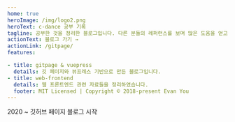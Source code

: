 ```yaml
---  
home: true
heroImage: /img/logo2.png
heroText: c-dance 공부 기록
tagline: 공부한 것을 정리한 블로그입니다. 다른 분들의 레퍼런스를 보며 많은 도움을 얻고 있습니다. 감사드립니다.
actionText: 블로그 가기 →
actionLink: /gitpage/
features:

- title: gitpage & vuepress
  details: 깃 페이지와 뷰프레스 기반으로 만든 블로그입니다.
- title: web-frontend
  details: 웹 프론트엔드 관련 자료들을 정리하였습니다. 
  footer: MIT Licensed | Copyright © 2018-present Evan You
---  
```


2020 ~
깃허브 페이지 블로그 시작

